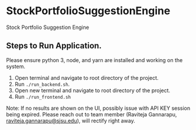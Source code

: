 # StockPortfolioSuggestionEngine
Stock Portfolio Suggestion Engine

## Steps to Run Application.

Please ensure python 3, node, and yarn are installed and working on the system.

1. Open terminal and navigate to root directory of the project.
2. Run `./run_backend.sh`.
3. Open new terminal and navigate to root directory of the project.
4. Run `./run_frontend.sh`

Note: If no results are shown on the UI, possibly issue with API KEY session being expired. Please reach out to team member (Raviteja Gannarapu, raviteja.gannarapu@sjsu.edu), will rectify right away.


